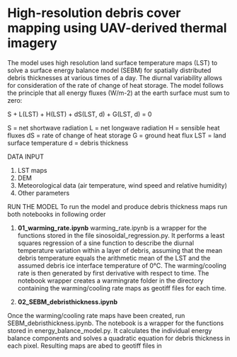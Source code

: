 # High-resolution debris cover mapping using UAV-derived thermal imagery

The model uses high resolution land surface temperature maps (LST) to solve a surface energy balance model (SEBM) for spatially distributed debris thicknesses at various times of a day. The diurnal variability allows for consideration of the rate of change of heat storage.
The model follows the principle that all energy fluxes (W/m-2) at the earth surface must sum to zero:

S + L(LST) + H(LST) + dS(LST, d) + G(LST, d) = 0

S = net shortwave radiation
L = net longwave radiation
H = sensible heat fluxes
dS = rate of change of heat storage
G = ground heat flux
LST = land surface temperature
d = debris thickness

DATA INPUT
1) LST maps
2) DEM
3) Meteorological data (air temperature, wind speed and relative humidity)
4) Other parameters

RUN THE MODEL
To run the model and produce debris thickness maps run both notebooks in following order
1) __01_warming_rate.ipynb__
warming_rate.ipynb is a wrapper for the functions stored in the file sinosoidal_regression.py. It performs a least squares regression of a sine function to describe the diurnal temperature variation within a layer of debris, assuming that the mean debris temperature equals the arithmetic mean of the LST and the assumed debris ice interface temperature of 0°C. The warming/cooling rate is then generated by first derivative with respect to time. The notebook wrapper creates a warmingrate folder in the directory containing the warming/cooling rate maps as geotiff files for each time. 

2) __02_SEBM_debristhickness.ipynb__

Once the warming/cooling rate maps have been created, run SEBM_debristhickness.ipynb. The notebook is a wrapper for the functions stored in energy_balance_model.py. It calculates the individual energy balance components and solves a quadratic equation for debris thickness in each pixel. Resulting maps are abed to geotiff files in 


